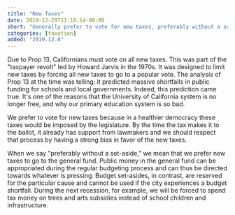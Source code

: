 ```yaml
---
title: "New Taxes"
date: 2019-12-29T11:18:14-08:00
short: "Generally prefer to vote for new taxes, preferably without a set-aside"
categories: [taxation]
added: "2019.12.0"
---
```


Due to Prop 13, Californians must vote on all new taxes. This was part of the
"taxpayer revolt" led by Howard Jarvis in the 1970s. It was designed to limit
new taxes by forcing all new taxes to go to a popular vote. The analysis of
Prop 13 at the time was telling: it predicted massive shortfalls in public
funding for schools and local governments. Indeed, this prediction came true.
It's one of the reasons that the University of California system is no longer
free, and why our primary education system is so bad.

We prefer to vote for new taxes because in a healthier democracy these taxes
would be imposed by the legislature. By the time the tax makes it to the
ballot, it already has support from lawmakers and we should respect that
process by having a strong bias in favor of the new taxes.

When we say "preferably without a set-aside," we mean that we prefer new taxes
to go to the general fund. Public money in the general fund can be appropriated
during the regular budgeting process and can thus be directed towards whatever
is pressing. Budget set-asides, in contrast, are reserved for the particular
cause and cannot be used if the city experiences a budget shortfall. During the
next recession, for example, we will be forced to spend tax money on trees and
arts subsidies instead of school children and infrastructure.
